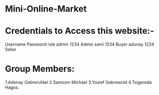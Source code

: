 # Mini-Online-Market

# Credentials to Access this website:-
Username         Password         role
admin            1234             Admin
sami             1234             Buyer
adonay           1234             Seller

# Group Members:
1.Adonay Gebrerufael
2.Samsom Michael
3.Yosief Gebrewold
4.Tsigereda Hagos.


